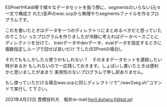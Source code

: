 ESPnetやKaldi等で様々なデータセットを扱う際に、segmentsのいらない(元々一文で構成さ
れた)音声のwac.scpから無理やりsegmentsファイルを作るプログラムです。

これを書いたときはデータを一つのディレクトリにまとめるべきだと思っていたのでこうい
ったプログラムを作りましたが冷静に考えればデータベースごとにディレクトリを分けて、
trainデータやdevデータ、evalデータを指定するときに複数指定しループで回せば良いだけ
でした(ESPnetの場合)。

それでももしかしたら使うかもしれない？　そのままデータセットを連結したい時があるか
もしれないので一応残しておきます。しょぼいし書いたときは便利かと思いましたがあまり
実用性のないプログラムで申し訳ありません。

もし使っていただける場合wav.scpと同じディレクトリで"./wav2seg.sh"コマンドで実行し
て下さい。


2021年4月22日
豊橋技科大　堀井(e-mail:horii.koharu.fj@tut.jp)
